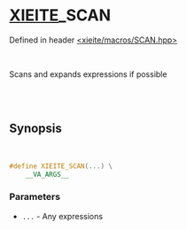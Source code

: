 # [XIEITE](../macros.md)_SCAN
Defined in header [<xieite/macros/SCAN.hpp>](../../include/xieite/macros/SCAN.hpp)

<br/>

Scans and expands expressions if possible

<br/><br/>

## Synopsis

<br/>

```cpp
#define XIEITE_SCAN(...) \
	__VA_ARGS__
```
### Parameters
- `...` - Any expressions
